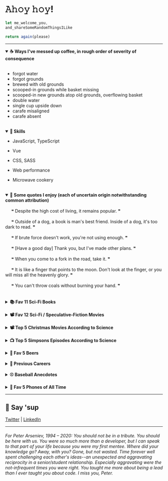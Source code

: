 <h1>𝙰𝚑𝚘𝚢 𝚑𝚘𝚢!</h1>

```javascript
let me_welcome_you,
and_shareSomeRandomThingsILike

return again(please)
```

<hr>

<details id="" open>
	<summary>
		<strong>☕ Ways I've messed up coffee, in rough order of severity of consequence</strong>
	</summary>
	<span><br>

* forgot water
* forgot grounds
* brewed with old grounds
* scooped-in grounds while basket missing
* scooped-in new grounds atop old grounds, overflowing basket
* double water
* single cup upside down
* carafe misaligned
* carafe absent

</span>
</details>


<br />

<!--<span id="skills"></span>-->
<details id="" open>
	<summary><strong>🤹 Skills</strong></summary>
	
- JavaScript, TypeScript

- Vue

- CSS, SASS

- Web performance

- Microwave cookery
	
</details>

<br />

<details id="" open>
	<summary>
		<strong>💬 Some quotes I enjoy (each of uncertain origin notwithstanding common
			attribution)</strong>
	</summary>
	<span><br />
	&nbsp;&nbsp;&nbsp;&nbsp; ❝ Despite the high cost of living, it remains popular. ❞<br /><br />
&nbsp;&nbsp;&nbsp;&nbsp; ❝ Outside of a dog, a book is man's best friend. Inside of a dog, it's too dark to read. ❞<br /><br />
&nbsp;&nbsp;&nbsp;&nbsp; ❝ If brute force doesn't work, you're not using enough. ❞<br /><br />
&nbsp;&nbsp;&nbsp;&nbsp; ❝ [Have a good day] Thank you, but I've made other plans. ❞<br /><br />
&nbsp;&nbsp;&nbsp;&nbsp; ❝ When you come to a fork in the road, take it. ❞<br /><br />
&nbsp;&nbsp;&nbsp;&nbsp; ❝ It is like a finger that points to the moon. Don't look at the finger, or you will miss all the heavenly glory. ❞<br /><br />
&nbsp;&nbsp;&nbsp;&nbsp; ❝ You can't throw coals without burning your hand. ❞
<br /><br />
</span>
</details>

<br />


<details id="">
	<summary>
		<strong>📚 Fav 11 Sci-Fi Books</strong>
	</summary>
	<span><br>
		
| 𝚃𝙸𝚃𝙻𝙴                           | 𝙰𝚄𝚃𝙷𝙾𝚁               |
| :--- | ---: |
| **On the Beach**                    | Nevil Shute          | 
| **Level 7**                         | Mordecai Roshwald    |
| **Doomsday Book**                   | Connie Willis        |
| **A Canticle for Leibowitz**        | Walter M. Miller Jr. |
| **Ender's Game**                    | Orson Scott Card     | 
| **Down & Out in the Magic Kingdom** | Cory Doctorow        |    
| **The Naked Sun**                   | Isaac Asimov         |    
| **The Martian Chronicles**          | Ray Bradbury         |        
| **The Sparrow**                     | Mary Doria Russell   |             
| **Emphyrio**                        | Jack Vance           |          
| **The Book of Strange New Things**  | Michel Faber         |             

</span>
</details>

<br />

<details id="">
	<summary>
		<strong>📽️ Fav 12 Sci-Fi / Speculative-Fiction Movies</strong>
	</summary>
	<span><br>
		
| 𝚃𝙸𝚃𝙻𝙴 | 𝚂𝚄𝙱𝙶𝙴𝙽𝚁𝙴(𝚂) |
| :--- | ---: |
| **12 Monkeys** | `Time travel`, `Post-apocalyptic` |
| **History of Future Folk** | `Invasion`, `Comedy`, `Musical` |
| **Attack the Block**    | `Invasion`, `Comedy` |
| **Moon**                | `Dystopic`, `Sadstronaut`            |
| **Ex Machina**          | `AI`                               |
| **Sorry to Bother You** | `Dystopic`, `Dark comedy`            |
| **Demolition Man**      | `Human popsicle`, `Comedy, Dystopic` |
| **Ad Astra**            | `Sadstronaut`                      |
| **The Vast of Night**   | `UFOs`, `Retro`                      |
| **Mother**              | `Post-apocalyptic`, `AI`             |
| **Okja**                | `Dark comedy`                      |
| **Empathy, Inc**        | `Body swap`, `Noir`                      |

</span>
</details>

<br />

<details id="">
	<summary>
		<strong>📽️ Top 5 Christmas Movies According to Science</strong>
	</summary>
	<span><br />


| 𝚃𝙸𝚃𝙻𝙴                           |  𝚂𝚄𝙱𝙶𝙴𝙽𝚁𝙴(𝚂)               |
| :--- | ---: |
| **Scrooged**                         | `Christmas Carol`    |
| **The Night Before**                    | `Quarter-life crisis`          | 
| **Muppet Christmas Carol**                   | `Christmas Carol`, `Musical`       |
| **Gremlins**        | `Horror` , `Comedy` |
| **Die Hard**                    | `Action`, `Yippee-ki-yay motherfucker` | 
</span>
</details>

<br />

<details id="">
	<summary>
		<strong> 📺 Top 5 Simpsons Episodes According to Science</strong>
	</summary>
	<span><br />

| 𝚃𝙸𝚃𝙻𝙴                           | 𝙴𝙿𝙸𝚂𝙾𝙳𝙴               |
| :--- | ---: |
| **New Kid on the Block**                    | s4e8          | 
| **Rosebud**                         | s5e4    |
| **Last Exit to Springfield**                   | s4e17       |
| **Duffless**        | s4e16 |
| **Whacking Day**                    | s4e20 | 

</span>
</details>

<br />

<details id="">
	<summary>
		<strong>🍺 Fav 5 Beers</strong>
	</summary>
	<span> <br />

		
| 𝙱𝙴𝙴𝚁                           | 𝚂𝚃𝚈𝙻𝙴               |
| :--- | ---: |
| **Big Wave, Kona**                    | Golden Ale          | 
| **SO-LO, Goose Island**                         | Session IPA    |
| **Down to Earth, 21st Amendment**                   | Session IPA       |
| **Mango Even Keel, Ballast Point**        | Session IPA |
| **Hop Hash Easy IPA, SweetWater**                    | Session IPA | 		
		
</span>
</details>

<br />


<details id="">
	<summary><strong>💼 Previous Careers</strong></summary>
	<span> 
		
- Baseball writer (Giants & A's)

- Newspaper publisher

- Summer dinner theater musical thespian (ok, two weekends of tips for a few summers might not quite qualify as a career)

- Spa reservations associate

	</span>
</details>

<br />

<details id="">
	<summary><strong>⚾ Baseball Anecdotes</strong></summary>
	<span>

- David Ortiz once stole my pen.

- Roger Clemens yelled at me in the dugout during an actual game. [expand upon this story]. [add best angry rocket pic]

- Greg Maddux gave me a great answer to a question at his 300th win press conference. [find pic]

- Barry Bonds politely declined to answer a question and that night hit 660. Coincidence?

- Serendipitously saw the MLB debut of childhood teammate when he was announced as LA's reliever. I surprised him right back in the clubhouse!

- At a Chopt in Rosslyn, I saw this guy who looked like Bryce Harper and was wearing a beany and had distinctive mole under his eye--waaaa it WAS Bryce. "Bryce?"
"I'm eating."
It was early in the 2014 season when he was wasting at bats trying to bunt against a shift, and dammit I wanted to say something. But you don't presume to make suggestion to a world-class athlete--especially when starstruck. And, it's true, he was eating--albeit near the plastic utensils in a counter-service high-output lettuce emporium.
So I said the truest thing instead, which was "I watch the game to see you swing." His countenance changed, a modest grin escaped, and he extended his fist for a glorious bump.
That night he tripled with the bases loaded! And, because Bryce, he dove into third--even though he'd just made the (April) game 6-1. On his head-first slide, he tore a ligament in his left thumb.
But, with ZERO doubt, contrary to the ostensible causality, this is in no way my fault. Bryce, you see, only bats left handed. He throws, and bumps, with his right :-)
- When I was four, we went to a New Britain Red Sox game. A man was signing autographs and my dad said he was a great pitcher--so we waited in line. When we reached the front of the line, the legendary Bob Feller spoke to me. "Get your elbow off the table, kid."
- As a reporter, I was also able to ask questions of Pedro Martinez, Randy Johnson, and yes, even Clemens (who didn't seem to recognize me after his start the next day. The fisherman's hat I wore that day may have helped...).

	</span>
</details>

<br />

<details id="">
	<summary><strong>📱 Fav 5 Phones of All Time</strong></summary>
	<span>
		
- Kyocera 6035

- Audiovox Thera

- Nokia n93i

- Siemens sx66

- Palm Pre

</span>
</details>


<hr />

<h2>👋 Say 'sup</h2>
<a id="contact" href="https://twitter.com/neanderthalian" target="_blank">Twitter</a>
|
<a href="https://www.linkedin.com/in/jeremybatesdc/" target="_blank">LinkedIn</a>

<br />

<hr />


<h6>For Peter Arseniev, 1994 – 2020: You should not be in a tribute. You
	should be here with us. You were so much more than a developer, but I can speak
	to that part of your life because you were my first mentee. Where did your
	knowledge go? Away, with you? Gone, but not wasted. Time forever well spent
	challenging each other's ideas--an unexpected and aggravating reciprocity in a
	senior/student relationship. Especially aggravating were the not-infrequent
	times you were right. You taught me more about being a lead than I ever taught
	you about code. I miss you, Peter.</h6>
